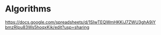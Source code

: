 # Algorithms
https://docs.google.com/spreadsheets/d/1SIwTEQWmHKKiJ7ZWU3ghA9iYbmzRIpu83Ws5hoqxKik/edit?usp=sharing
